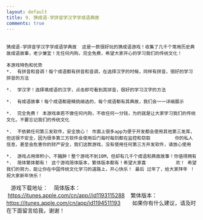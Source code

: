 ```yaml
---
layout: default
title: 9. 猜成语-学拼音学汉字学成语典故
comments: true
---
```

##
    猜成语-学拼音学汉字学成语学典故  这是一款很好玩的猜成语游戏！收集了几千个常用历史典故成语故事，老少兼宜！无任何内购，完全免费，希望大家开心的学习我们的传统文化！
    
    本游戏特色和优势
    *.  有拼音和音调！每个成语都有拼音和音调，在选择汉字的时候，同样有拼音，很好的学习拼音的方法
    
    *.  学汉字！选择填成语的汉字，点击即可看到其拼音，很好的学习汉字的方法
    
    *.  有成语故事！每个成语都是精挑细选的，每个成语都有其典故，我们会一一详细展示
    
    *.  完全免费！ 本游戏承若不做任何内购，不收任何一分钱，为的就是让大家学习我们的传统文化，不要忘记我们的传统文化
    
    *.  不依赖任何第三发软件，安全放心！ 市面上很多app为便于开发都会使用其他第三发库，但这很不安全，因为很多第三方软件会使用后门每时每刻都在监控和窃取         你的私人信息，甚至会危害你的财产安全，我们这款游戏，没有使用任何第三方开发软件，请放心使用
    
    *.  游戏占用体积小，不臃肿！整个游戏不到10M，但却有几千个成语和典故故事！你值得拥有*.  简体繁体都有！ 这个游戏简体版本，繁体版本都有！希望大家喜           欢！ 希望我们的努力，能让你在中国传统文化学习的道路上，开心快乐！ 最后 过年了，给大家拜年 ！祝大家新年快乐！
    
    游戏下载地址：
    简体版本：
        https://itunes.apple.com/cn/app//id1193115288
    繁体版本：
        https://itunes.apple.com/cn/app/id1194511193
    
    如果你有什么建议，请及时在下面留言给我，谢谢！
